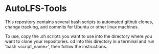# AutoLFS-Tools

This repository contains several bash scripts to automated github clones, change tracking, and commits for Ubuntu or other linux machines.

To use, copy the .sh scripts you want to use into the directory where you want to clone your repositories. cd into this directory in a terminal and run 'bash <script_name>', then follow the instructions.
